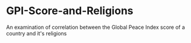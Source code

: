 # GPI-Score-and-Religions
An examination of correlation between the Global Peace Index score of a country and it's religions
